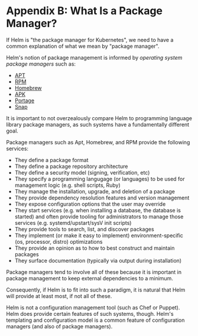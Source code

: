 # Appendix B: What Is a Package Manager?

If Helm is "the package manager for Kubernetes", we need to have a common
explanation of what we mean by "package manager".

Helm's notion of package management is informed by _operating system package
managers_ such as:
 - [APT](https://www.debian.org/doc/manuals/debian-reference/ch02.en.html)
 - [RPM](http://rpm.org/documentation.html)
 - [Homebrew](https://docs.brew.sh/)
 - [APK](https://wiki.alpinelinux.org/wiki/Alpine_Linux_package_management)
 - [Portage](https://wiki.gentoo.org/wiki/Portage)
 - [Snap](https://docs.snapcraft.io/core/)

It is important to not overzealously compare Helm to programming language
library package managers, as such systems have a fundamentally different goal.

Package managers such as Apt, Homebrew, and RPM provide the following services:

- They define a package format
- They define a package repository architecture
- They define a security model (signing, verification, etc)
- They specify a programming langugage (or languages) to be used for management
  logic (e.g. shell scripts, Ruby)
- They manage the installation, upgrade, and deletion of a package
- They provide dependency resolution features and version management
- They expose configuration options that the user may override
- They start services (e.g. when installing a database, the database is
  started) and often provide tooling for administrators to manage those
  services (e.g. systemd/upstart/sysV init scripts)
- They provide tools to search, list, and discover packages
- They implement (or make it easy to implement) environment-specific (os,
  processor, distro) optimizations
- They provide an opinion as to how to best construct and maintain packages
- They surface documentation (typically via output during installation)

Package managers tend to involve all of these because it is important in
package management to keep external dependencies to a minimum.

Consequently, if Helm is to fit into such a paradigm, it is natural that Helm
will provide at least most, if not all of these.

Helm is not a configuration management tool (such as Chef or Puppet). Helm does
provide certain features of such systems, though. Helm's templating and
configuration model is a common feature of configuration managers (and also of
package managers).
